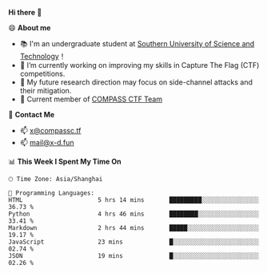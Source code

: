 **Hi there** 👋


😄 **About me**

- 📚 I'm an undergraduate student at [Southern University of Science and Technology](https://www.sustech.edu.cn)！
- 🌱 I’m currently working on improving my skills in Capture The Flag (CTF) competitions.
- 🔭 My future research direction may focus on side-channel attacks and their mitigation.
- 🚩 Current member of [COMPASS CTF Team](https://blog.compassc.tf/) 

👋 **Contact Me**

- 📫 [x@compassc.tf](mailto:x@compassc.tf)
- 📫 [mail@x-d.fun](mailto:mail@x-d.fun)


<!--START_SECTION:waka-->
📊 **This Week I Spent My Time On** 

```text
🕑︎ Time Zone: Asia/Shanghai

💬 Programming Languages: 
HTML                     5 hrs 14 mins       █████████░░░░░░░░░░░░░░░░   36.73 % 
Python                   4 hrs 46 mins       ████████░░░░░░░░░░░░░░░░░   33.41 % 
Markdown                 2 hrs 44 mins       █████░░░░░░░░░░░░░░░░░░░░   19.17 % 
JavaScript               23 mins             █░░░░░░░░░░░░░░░░░░░░░░░░   02.74 % 
JSON                     19 mins             █░░░░░░░░░░░░░░░░░░░░░░░░   02.26 % 
```


<!--END_SECTION:waka-->
